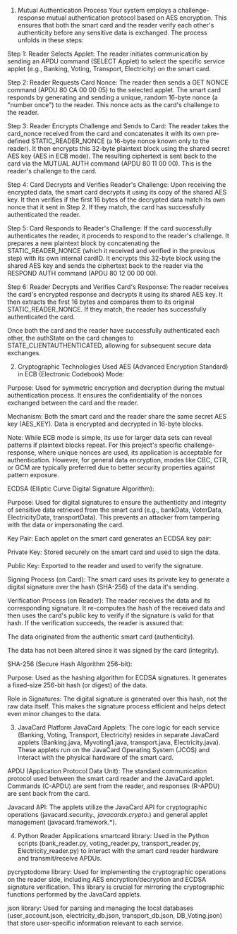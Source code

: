 1. Mutual Authentication Process
Your system employs a challenge-response mutual authentication protocol based on AES encryption. This ensures that both the smart card and the reader verify each other's authenticity before any sensitive data is exchanged. The process unfolds in these steps:

Step 1: Reader Selects Applet: The reader initiates communication by sending an APDU command (SELECT Applet) to select the specific service applet (e.g., Banking, Voting, Transport, Electricity) on the smart card.

Step 2: Reader Requests Card Nonce: The reader then sends a GET NONCE command (APDU 80 CA 00 00 05) to the selected applet. The smart card responds by generating and sending a unique, random 16-byte nonce (a "number once") to the reader. This nonce acts as the card's challenge to the reader.

Step 3: Reader Encrypts Challenge and Sends to Card: The reader takes the card_nonce received from the card and concatenates it with its own pre-defined STATIC_READER_NONCE (a 16-byte nonce known only to the reader). It then encrypts this 32-byte plaintext block using the shared secret AES key (AES in ECB mode). The resulting ciphertext is sent back to the card via the MUTUAL AUTH command (APDU 80 11 00 00). This is the reader's challenge to the card.

Step 4: Card Decrypts and Verifies Reader's Challenge: Upon receiving the encrypted data, the smart card decrypts it using its copy of the shared AES key. It then verifies if the first 16 bytes of the decrypted data match its own nonce that it sent in Step 2. If they match, the card has successfully authenticated the reader.

Step 5: Card Responds to Reader's Challenge: If the card successfully authenticates the reader, it proceeds to respond to the reader's challenge. It prepares a new plaintext block by concatenating the STATIC_READER_NONCE (which it received and verified in the previous step) with its own internal cardID. It encrypts this 32-byte block using the shared AES key and sends the ciphertext back to the reader via the RESPOND AUTH command (APDU 80 12 00 00 00).

Step 6: Reader Decrypts and Verifies Card's Response: The reader receives the card's encrypted response and decrypts it using its shared AES key. It then extracts the first 16 bytes and compares them to its original STATIC_READER_NONCE. If they match, the reader has successfully authenticated the card.

Once both the card and the reader have successfully authenticated each other, the authState on the card changes to STATE_CLIENTAUTHENTICATED, allowing for subsequent secure data exchanges.

2. Cryptographic Technologies Used
AES (Advanced Encryption Standard) in ECB (Electronic Codebook) Mode:

Purpose: Used for symmetric encryption and decryption during the mutual authentication process. It ensures the confidentiality of the nonces exchanged between the card and the reader.

Mechanism: Both the smart card and the reader share the same secret AES key (AES_KEY). Data is encrypted and decrypted in 16-byte blocks.

Note: While ECB mode is simple, its use for larger data sets can reveal patterns if plaintext blocks repeat. For this project's specific challenge-response, where unique nonces are used, its application is acceptable for authentication. However, for general data encryption, modes like CBC, CTR, or GCM are typically preferred due to better security properties against pattern exposure.

ECDSA (Elliptic Curve Digital Signature Algorithm):

Purpose: Used for digital signatures to ensure the authenticity and integrity of sensitive data retrieved from the smart card (e.g., bankData, VoterData, ElectricityData, transportData). This prevents an attacker from tampering with the data or impersonating the card.

Key Pair: Each applet on the smart card generates an ECDSA key pair:

Private Key: Stored securely on the smart card and used to sign the data.

Public Key: Exported to the reader and used to verify the signature.

Signing Process (on Card): The smart card uses its private key to generate a digital signature over the hash (SHA-256) of the data it's sending.

Verification Process (on Reader): The reader receives the data and its corresponding signature. It re-computes the hash of the received data and then uses the card's public key to verify if the signature is valid for that hash. If the verification succeeds, the reader is assured that:

The data originated from the authentic smart card (authenticity).

The data has not been altered since it was signed by the card (integrity).

SHA-256 (Secure Hash Algorithm 256-bit):

Purpose: Used as the hashing algorithm for ECDSA signatures. It generates a fixed-size 256-bit hash (or digest) of the data.

Role in Signatures: The digital signature is generated over this hash, not the raw data itself. This makes the signature process efficient and helps detect even minor changes to the data.

3. JavaCard Platform
JavaCard Applets: The core logic for each service (Banking, Voting, Transport, Electricity) resides in separate JavaCard applets (Banking.java, Myvoting1.java, transport.java, Electricity.java). These applets run on the JavaCard Operating System (JCOS) and interact with the physical hardware of the smart card.

APDU (Application Protocol Data Unit): The standard communication protocol used between the smart card reader and the JavaCard applet. Commands (C-APDU) are sent from the reader, and responses (R-APDU) are sent back from the card.

Javacard API: The applets utilize the JavaCard API for cryptographic operations (javacard.security.*, javacardx.crypto.*) and general applet management (javacard.framework.*).

4. Python Reader Applications
smartcard library: Used in the Python scripts (bank_reader.py, voting_reader.py, transport_reader.py, Electricity_reader.py) to interact with the smart card reader hardware and transmit/receive APDUs.

pycryptodome library: Used for implementing the cryptographic operations on the reader side, including AES encryption/decryption and ECDSA signature verification. This library is crucial for mirroring the cryptographic functions performed by the JavaCard applets.

json library: Used for parsing and managing the local databases (user_account.json, electricity_db.json, transport_db.json, DB_Voting.json) that store user-specific information relevant to each service.
